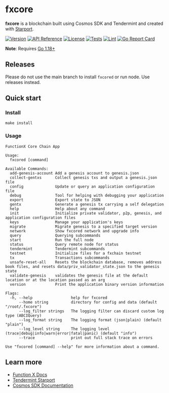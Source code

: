 # fxcore

**fxcore** is a blockchain built using Cosmos SDK and Tendermint and created with [Starport](https://github.com/tendermint/starport).

[![Version](https://img.shields.io/github/v/release/functionx/fx-core.svg)](https://github.com/functionx/fx-core/releases/latest)
[![API Reference](https://pkg.go.dev/badge/github.com/functionx/fx-core.svg)](https://pkg.go.dev/github.com/functionx/fx-core/v3)
[![License](https://img.shields.io/github/license/functionx/fx-core.svg)](https://github.com/functionx/fx-core/blob/main/LICENSE)
[![Tests](https://github.com/functionx/fx-core/actions/workflows/test.yml/badge.svg)](https://github.com/functionx/fx-core/actions/workflows/test.yml)
[![Lint](https://github.com/functionx/fx-core/actions/workflows/lint.yml/badge.svg)](https://github.com/functionx/fx-core/actions/workflows/lint.yml)
[![Go Report Card](https://goreportcard.com/badge/github.com/functionx/fx-core/v3)](https://goreportcard.com/report/github.com/functionx/fx-core/v3)

**Note**: Requires [Go 1.18+](https://go.dev/dl)

## Releases

Please do not use the main branch to install `fxcored` or run node. Use releases instead.

## Quick start

### Install

```
make install
```

### Usage

```
FunctionX Core Chain App

Usage:
  fxcored [command]

Available Commands:
  add-genesis-account Add a genesis account to genesis.json
  collect-gentxs      Collect genesis txs and output a genesis.json file
  config              Update or query an application configuration file
  debug               Tool for helping with debugging your application
  export              Export state to JSON
  gentx               Generate a genesis tx carrying a self delegation
  help                Help about any command
  init                Initialize private validator, p2p, genesis, and application configuration files
  keys                Manage your application's keys
  migrate             Migrate genesis to a specified target version
  network             Show fxcored network and upgrade info
  query               Querying subcommands
  start               Run the full node
  status              Query remote node for status
  tendermint          Tendermint subcommands
  testnet             Initialize files for a fxchain testnet
  tx                  Transactions subcommands
  unsafe-reset-all    Resets the blockchain database, removes address book files, and resets data/priv_validator_state.json to the genesis state
  validate-genesis    validates the genesis file at the default location or at the location passed as an arg
  version             Print the application binary version information

Flags:
  -h, --help                 help for fxcored
      --home string          directory for config and data (default "/root/.fxcore")
      --log_filter strings   The logging filter can discard custom log type (ABCIQuery)
      --log_format string    The logging format (json|plain) (default "plain")
      --log_level string     The logging level (trace|debug|info|warn|error|fatal|panic) (default "info")
      --trace                print out full stack trace on errors

Use "fxcored [command] --help" for more information about a command.
```

## Learn more

- [Function X Docs](https://functionx.gitbook.io)
- [Tendermint Starport](https://github.com/tendermint/starport)
- [Cosmos SDK Documentation](https://docs.cosmos.network)
